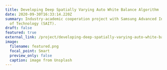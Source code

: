 ```yaml
---
title: Developing Deep Spatially Varying Auto White Balance Algorithm
date: 2020-09-30T16:33:14.220Z
summary: Industry-academic cooperation project with Samsung Advanced Institute
  of Technology (SAIT).
draft: false
featured: true
external_link: /project/developing-deep-spatially-varying-auto-white-balance-algorithm/
image:
  filename: featured.png
  focal_point: Smart
  preview_only: false
  caption: image from Unsplash
---
```


